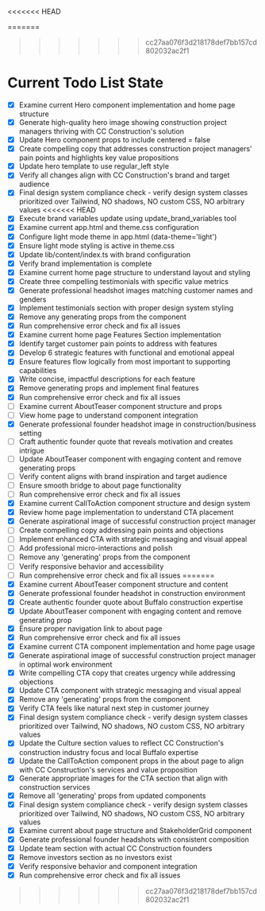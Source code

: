 <!-- DO NOT EDIT - Managed by todo_list tool -->
<<<<<<< HEAD
<!-- Updated: 2025-09-27T16:47:10.504Z -->
=======
<!-- Updated: 2025-09-27T16:53:42.069Z -->
>>>>>>> cc27aa076f3d218178def7bb157cd802032ac2f1

# Current Todo List State

- [x] Examine current Hero component implementation and home page structure
- [x] Generate high-quality hero image showing construction project managers thriving with CC Construction's solution
- [x] Update Hero component props to include centered = false
- [x] Create compelling copy that addresses construction project managers' pain points and highlights key value propositions
- [x] Update hero template to use regular_left style
- [x] Verify all changes align with CC Construction's brand and target audience
- [x] Final design system compliance check - verify design system classes prioritized over Tailwind, NO shadows, NO custom CSS, NO arbitrary values
<<<<<<< HEAD
- [x] Execute brand variables update using update_brand_variables tool
- [x] Examine current app.html and theme.css configuration
- [x] Configure light mode theme in app.html (data-theme='light')
- [x] Ensure light mode styling is active in theme.css
- [x] Update lib/content/index.ts with brand configuration
- [x] Verify brand implementation is complete
- [x] Examine current home page structure to understand layout and styling
- [x] Create three compelling testimonials with specific value metrics
- [x] Generate professional headshot images matching customer names and genders
- [x] Implement testimonials section with proper design system styling
- [x] Remove any generating props from the component
- [x] Run comprehensive error check and fix all issues
- [x] Examine current home page Features Section implementation
- [x] Identify target customer pain points to address with features
- [x] Develop 6 strategic features with functional and emotional appeal
- [x] Ensure features flow logically from most important to supporting capabilities
- [x] Write concise, impactful descriptions for each feature
- [x] Remove generating props and implement final features
- [x] Run comprehensive error check and fix all issues
- [ ] Examine current AboutTeaser component structure and props
- [ ] View home page to understand component integration
- [x] Generate professional founder headshot image in construction/business setting
- [ ] Craft authentic founder quote that reveals motivation and creates intrigue
- [ ] Update AboutTeaser component with engaging content and remove generating props
- [ ] Verify content aligns with brand inspiration and target audience
- [ ] Ensure smooth bridge to about page functionality
- [ ] Run comprehensive error check and fix all issues
- [x] Examine current CallToAction component structure and design system
- [x] Review home page implementation to understand CTA placement
- [x] Generate aspirational image of successful construction project manager
- [ ] Create compelling copy addressing pain points and objections
- [ ] Implement enhanced CTA with strategic messaging and visual appeal
- [ ] Add professional micro-interactions and polish
- [ ] Remove any 'generating' props from the component
- [ ] Verify responsive behavior and accessibility
- [ ] Run comprehensive error check and fix all issues
=======
- [x] Examine current AboutTeaser component structure and content
- [x] Generate professional founder headshot in construction environment
- [x] Create authentic founder quote about Buffalo construction expertise
- [x] Update AboutTeaser component with engaging content and remove generating prop
- [x] Ensure proper navigation link to about page
- [x] Run comprehensive error check and fix all issues
- [x] Examine current CTA component implementation and home page usage
- [x] Generate aspirational image of successful construction project manager in optimal work environment
- [x] Write compelling CTA copy that creates urgency while addressing objections
- [x] Update CTA component with strategic messaging and visual appeal
- [x] Remove any 'generating' props from the component
- [x] Verify CTA feels like natural next step in customer journey
- [x] Final design system compliance check - verify design system classes prioritized over Tailwind, NO shadows, NO custom CSS, NO arbitrary values
- [x] Update the Culture section values to reflect CC Construction's construction industry focus and local Buffalo expertise
- [x] Update the CallToAction component props in the about page to align with CC Construction's services and value proposition
- [x] Generate appropriate images for the CTA section that align with construction services
- [x] Remove all 'generating' props from updated components
- [x] Final design system compliance check - verify design system classes prioritized over Tailwind, NO shadows, NO custom CSS, NO arbitrary values
- [x] Examine current about page structure and StakeholderGrid component
- [x] Generate professional founder headshots with consistent composition
- [x] Update team section with actual CC Construction founders
- [x] Remove investors section as no investors exist
- [x] Verify responsive behavior and component integration
- [x] Run comprehensive error check and fix all issues
>>>>>>> cc27aa076f3d218178def7bb157cd802032ac2f1
